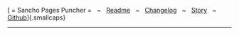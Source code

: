 [ = Sancho Pages Puncher = &nbsp; ~ &nbsp; [Readme](readme.html) &nbsp; ~ &nbsp; [Changelog](changelog.html) &nbsp; ~ &nbsp; [Story](story.html) &nbsp; ~ &nbsp; [Github](https://github.com/nvoynov/sancho)]{.smallcaps}

***
